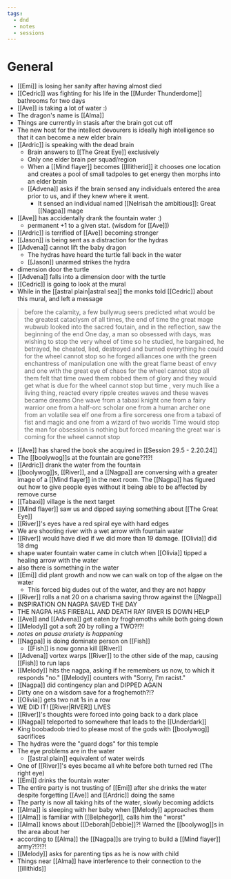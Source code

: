 ```yaml
---
tags:
  - dnd
  - notes
  - sessions
---
```

# General
- [[Emi]] is losing her sanity after having almost died
- [[Cedric]] was fighting for his life in the [[Murder Thunderdome]] bathrooms for two days
- [[Ave]] is taking a lot of water :)
- The dragon's name is [[Alma]]
- Things are currently in stasis after the brain got cut off
- The new host for the intellect devourers is ideally high intelligence so that it can become a new elder brain
- [[Ardric]] is speaking with the dead brain
	- Brain answers to [[The Great Eye]] exclusively
	- Only one elder brain per squad/region
	- When a [[Mind flayer]] becomes [[Illitherid]] it chooses one location and creates a pool of small tadpoles to get energy then morphs into an elder brain
	- [[Advena]] asks if the brain sensed any individuals entered the area prior to us, and if they knew where it went.
		- It sensed an individual named [[Nelrisah the ambitious]]: Great [[Nagpa]] mage
- [[Ave]] has accidentally drank the fountain water :)
	- permanent +1 to a given stat. (wisdom for [[Ave]])
- [[Ardric]] is terrified of [[Ave]] becoming stronger
- [[Jason]] is being sent as a distraction for the hydras
- [[Advena]] cannot lift the baby dragon
	- The hydras have heard the turtle fall back in the water
	- [[Jason]] unarmed strikes the hydra
- dimension door the turtle
- [[Advena]] falls into a dimension door with the turtle
- [[Cedric]] is going to look at the mural
- While in the [[astral plain|astral sea]] the monks told [[Cedric]] about this mural, and left a message
> 	before the calamity, a few bullywug seers predicted what would be the greatest cataclysm of all times, the end of time the great mage wubwub looked into the sacred foutain, and in the reflection, saw the beginning of the end  One day, a man so obsessed with days, was wishing to stop the very wheel of time so he studied, he bargained, he betrayed, he cheated, lied, destroyed and burned everything he could for the wheel cannot stop  so he forged alliances one with the green enchantress of manipulation one with the great flame beast of envy and one with the great eye of chaos for the wheel cannot stop  all them felt that time owed them  robbed them of glory and they would get what is due for the wheel cannot stop  but time , very much like a living thing, reacted every ripple creates waves and these waves became dreams  One wave from a tabaxi knight one from a fairy warrior one from a half-orc scholar one from a human archer one from an volatile sea elf one from a fire sorceress one from a tabaxi of fist and magic and one from a wizard of two worlds  Time would stop the man for obsession is nothing but forced meaning the great war is coming for the wheel cannot stop
- [[Ave]] has shared the book she acquired in [[Session 29.5 - 2.20.24]]
- The [[boolywog]]s at the fountain are gone??!?!
- [[Ardric]] drank the water from the fountain
- [[boolywog]]s, [[River]], and a [[Nagpa]] are conversing with a greater image of a [[Mind flayer]] in the next room. The [[Nagpa]] has figured out how to give people eyes without it being able to be affected by remove curse
- [[Tabaxi]] village is the next target
- [[Mind flayer]] saw us and dipped saying something about [[The Great Eye]]
- [[River]]'s eyes have a red spiral eye with hard edges
- We are shooting river with a wet arrow with fountain water
- [[River]] would have died if we did more than 19 damage. [[Olivia]] did 18 dmg
- shape water fountain water came in clutch when [[Olivia]] tipped a healing arrow with the water
- also there is something in the water
- [[Emi]] did plant growth and now we can walk on top of the algae on the water
	- This forced big dudes out of the water, and they are not happy
- [[River]] rolls a nat 20 on a charisma saving throw against the [[Nagpa]]
- INSPIRATION ON NAGPA SAVED THE DAY
- THE NAGPA HAS FIREBALL AND DEATH RAY RIVER IS DOWN HELP
- [[Ave]] and [[Advena]] get eaten by froghemoths while both going down
- [[Melody]] got a soft 20 by rolling a TWO?!?!
- *notes on pause anxiety is happening*
- [[Nagpa]] is doing dominate person on [[Fish]]
	- [[Fish]] is now gonna kill [[River]]
- [[Advena]] vortex warps [[River]] to the other side of the map, causing [[Fish]] to run laps
- [[Melody]] hits the nagpa, asking if he remembers us now, to which it responds "no." [[Melody]] counters with "Sorry, I'm racist."
- [[Nagpa]] did contingency plan and DIPPED AGAIN
- Dirty one on a wisdom save for a froghemoth?!?
- [[Olivia]] gets two nat 1s in a row
- WE DID IT! [[River|RIVER]] LIVES
- [[River]]'s thoughts were forced into going back to a dark place
- [[Nagpa]] teleported to somewhere that leads to the [[Underdark]]
- King boobadoob tried to please most of the gods with [[boolywog]] sacrifices
- The hydras were the "guard dogs" for this temple
- The eye problems are in the water
	- [[astral plain]] equivalent of water weirds
- One of [[River]]'s eyes became all white before both turned red (The right eye)
- [[Emi]] drinks the fountain water
- The entire party is not trusting of [[Emi]] after she drinks the water despite forgetting [[Ave]] and [[Ardric]] doing the same
- The party is now all taking hits of the water, slowly becoming addicts
- [[Alma]] is sleeping with her baby when [[Melody]] approaches them
- [[Alma]] is familiar with [[Belphegor]], calls him the "worst"
- [[Alma]] knows about [[Deborah|Debbie]]?! Warned the [[boolywog]]s in the area about her
- according to [[Alma]] the [[Nagpa]]s are trying to build a [[Mind flayer]] army?!?!?!
- [[Melody]] asks for parenting tips as he is now with child
- Things near [[Alma]] have interference to their connection to the [[illithids]]